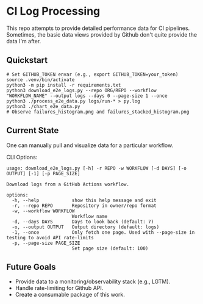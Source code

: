 # CI Log Processing

This repo attempts to provide detailed performance data for CI pipelines.
Sometimes, the basic data views provided by Github don't quite provide the data I'm after.

## Quickstart

```
# Set GITHUB_TOKEN envar (e.g., export GITHUB_TOKEN=your_token)
source .venv/bin/activate
python3 -m pip install -r requirements.txt
python3 download_e2e_logs.py --repo ORG/REPO --workflow "WORKFLOW_NAME" --output logs --days 0 --page-size 1 --once
python3 ./process_e2e_data.py logs/run-* > py.log
python3 ./chart_e2e_data.py
# Observe failures_histogram.png and failures_stacked_histogram.png
```

## Current State

One can manually pull and visualize data for a particular workflow.

CLI Options:

```
usage: download_e2e_logs.py [-h] -r REPO -w WORKFLOW [-d DAYS] [-o OUTPUT] [-1] [-p PAGE_SIZE]

Download logs from a GitHub Actions workflow.

options:
  -h, --help            show this help message and exit
  -r, --repo REPO       Repository in owner/repo format
  -w, --workflow WORKFLOW
                        Workflow name
  -d, --days DAYS       Days to look back (default: 7)
  -o, --output OUTPUT   Output directory (default: logs)
  -1, --once            Only fetch one page. Used with --page-size in testing to avoid API rate-limits
  -p, --page-size PAGE_SIZE
                        Set page size (default: 100)
```

## Future Goals

* Provide data to a monitoring/observability stack (e.g., LGTM).
* Handle rate-limiting for Github API.
* Create a consumable package of this work.
